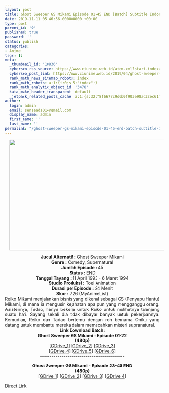 ```yaml
---
layout: post
title: Ghost Sweeper GS Mikami Episode 01-45 END [Batch] Subtitle Indonesia
date: 2019-11-11 05:46:56.000000000 +00:00
type: post
parent_id: '0'
published: true
password: ''
status: publish
categories:
- Anime
tags: []
meta:
  _thumbnail_id: '18836'
  cyberseo_rss_source: https://www.ciunime.web.id/atom.xml?start-index=1951&max-results=150
  cyberseo_post_link: https://www.ciunime.web.id/2019/04/ghost-sweeper-gs-mikami-episode-01-45.html
  rank_math_news_sitemap_robots: index
  rank_math_robots: a:1:{i:0;s:5:"index";}
  rank_math_analytic_object_id: '3478'
  kata_make_header_transparent: default
  _jetpack_related_posts_cache: a:1:{s:32:"8f6677c9d6b0f903e98ad32ec61f8deb";a:2:{s:7:"expires";i:1643774595;s:7:"payload";a:0:{}}}
author:
  login: admin
  email: senseads014@gmail.com
  display_name: admin
  first_name: ''
  last_name: ''
permalink: "/ghost-sweeper-gs-mikami-episode-01-45-end-batch-subtitle-indonesia/"
---
```

<div class="separator" style="clear: both; text-align: center;"><a href="https://3.bp.blogspot.com/-uW2Tc2q7L00/XL2DmfUHFHI/AAAAAAAAS2A/_BMPMml7y6kmU0iltEo3On-268i_tbWKQCLcBGAs/s1600/Ghost%2BSweeper%2BGS%2BMikami.jpg" imageanchor="1" style="margin-left: 1em; margin-right: 1em;"><img border="0" data-original-height="720" data-original-width="1280" height="360" src="{{ site.baseurl }}/assets/2019/11/Ghost%2BSweeper%2BGS%2BMikami.jpg" width="640" /></a></div>
<p>
<div style="text-align: center;"><b>Judul</b><b><b> Alternatif</b> :</b> Ghost Sweeper Mikami</div>
<div style="text-align: center;"><b><b>Genre :</b></b> Comedy, Supernatural</div>
<div style="text-align: center;"><b>Jumlah Episode :</b> 45<br /><b>Status :&nbsp;</b>END<br /><b>Tanggal Tayang :</b> 11 April 1993 - 6 Maret 1994<br /><b>Studio Produksi :</b> Toei Animation<br /><b>Durasi per Episode :</b> 24 Menit</div>
<div style="text-align: center;"><b>Skor :</b> 7.26 (MyAnimeList)</div>
<div style="text-align: center;"></div>
<div style="text-align: justify;">Reiko Mikami menjalankan bisnis yang dikenal sebagai GS (Penyapu Hantu) Mikami, di mana ia mengusir kejahatan apa pun yang mengganggu orang. Asistennya, Tadao, hanya bekerja untuk Reiko untuk melihatnya telanjang suatu hari. Sayang sekali dia tidak dibayar banyak untuk pekerjaannya. Kemudian, Reiko dan Tadao bertemu dengan roh bernama Oniku yang datang untuk membantu mereka dalam memecahkan misteri supranatural.</div>
<div style="text-align: justify;"></div>
<div style="text-align: justify;"></div>
<div style="text-align: center;"><b>Link Download Batch:</b></div>
<div style="text-align: center;"><b>Ghost Sweeper GS Mikami - Episode 01-22</b><br /><b>(480p)</b></div>
<div style="text-align: center;">[<a href="https://drive.google.com/uc?id=1SVRlTvbQ5S3z2vGdDsZNFNABFTV_PFjm" target="_blank" rel="noopener">GDrive_1</a>] [<a href="https://drive.google.com/uc?id=134qIsZgv_kXxNsrU0iCAmZGHTf0Yk3ib" target="_blank" rel="noopener">GDrive_2</a>] [<a href="https://drive.google.com/uc?id=1jdXvOAhDEHam4R1r95AdVc9qGZNJoS3q" target="_blank" rel="noopener">GDrive_3</a>]<br />[<a href="https://drive.google.com/uc?id=1chAwvlkyvxg5h6rUiTXbVCrql4CKXTNh" target="_blank" rel="noopener">GDrive_4</a>] [<a href="https://drive.google.com/uc?id=1zne7bL77RL_YD7z7r3VmZJN-BFJneIiY" target="_blank" rel="noopener">GDrive_5</a>] [<a href="https://drive.google.com/uc?id=1TzoFKqdugwOIoYsnXKhFp_iREZkjFKO-" target="_blank" rel="noopener">GDrive_6</a>]</div>
<div style="text-align: center;">-------------------------------------------</p>
<p><b>Ghost Sweeper GS Mikami - Episode 23-45 END</b><br /><b>(480p)</b><br />[<a href="https://drive.google.com/uc?id=1yXcXu64eLBKsf7LjeydHAzxixygRjkCi" target="_blank" rel="noopener">GDrive_1</a>] [<a href="https://drive.google.com/uc?id=1UdCkuYzNaafttq1iP_-0InxuhVcXctgB" target="_blank" rel="noopener">GDrive_2</a>] [<a href="https://drive.google.com/uc?id=1oGg9xV8YB8eoYN4MY9cF2WPabHTu77zu" target="_blank" rel="noopener">GDrive_3</a>] [<a href="https://drive.google.com/uc?id=1SRKIopNPgeNtscfTP-5nefdgnFTmbJzd" target="_blank" rel="noopener">GDrive_4</a>]</div>
<link rel="stylesheet" href="https://cdnjs.cloudflare.com/ajax/libs/font-awesome/4.7.0/css/font-awesome.min.css" />
<div class="divbtn"> <a href="https://handymansurrender.com/fihup8buzv?key=94550f7ce39444073321dde3b8782f97" class="btn"><i class="fa fa-download"></i> Direct Link</a> </div>
